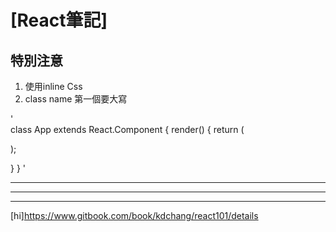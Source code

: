 # [React筆記]
## 特別注意

1. 使用inline Css
2. class name 第一個要大寫  

'        
class App extends React.Component {
  render() {
    return (
     <div>
     <LoginPage/>
     <HelloWorld text="fvdzvvz"/>
     </div>
    );

  }
}
'

---
---
---

[hi]<https://www.gitbook.com/book/kdchang/react101/details>
